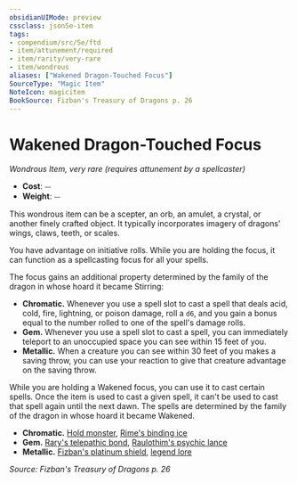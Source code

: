 ```yaml
---
obsidianUIMode: preview
cssclass: json5e-item
tags:
- compendium/src/5e/ftd
- item/attunement/required
- item/rarity/very-rare
- item/wondrous
aliases: ["Wakened Dragon-Touched Focus"]
SourceType: "Magic Item"
NoteIcon: magicitem
BookSource: Fizban's Treasury of Dragons p. 26
---
```

# Wakened Dragon-Touched Focus
*Wondrous Item, very rare (requires attunement by a spellcaster)*  

- **Cost**: ⏤
- **Weight**: ⏤

This wondrous item can be a scepter, an orb, an amulet, a crystal, or another finely crafted object. It typically incorporates imagery of dragons' wings, claws, teeth, or scales.

You have advantage on initiative rolls. While you are holding the focus, it can function as a spellcasting focus for all your spells.

The focus gains an additional property determined by the family of the dragon in whose hoard it became Stirring:

- **Chromatic.** Whenever you use a spell slot to cast a spell that deals acid, cold, fire, lightning, or poison damage, roll a `d6`, and you gain a bonus equal to the number rolled to one of the spell's damage rolls.  
- **Gem.** Whenever you use a spell slot to cast a spell, you can immediately teleport to an unoccupied space you can see within 15 feet of you.  
- **Metallic.** When a creature you can see within 30 feet of you makes a saving throw, you can use your reaction to give that creature advantage on the saving throw.  

While you are holding a Wakened focus, you can use it to cast certain spells. Once the item is used to cast a given spell, it can't be used to cast that spell again until the next dawn. The spells are determined by the family of the dragon in whose hoard it became Wakened.

- **Chromatic.** [Hold monster](/2-Mechanics/CLI/spells/hold-monster.md), [Rime's binding ice](/2-Mechanics/CLI/spells/rimes-binding-ice-ftd.md)  
- **Gem.** [Rary's telepathic bond](/2-Mechanics/CLI/spells/rarys-telepathic-bond.md), [Raulothim's psychic lance](/2-Mechanics/CLI/spells/raulothims-psychic-lance-ftd.md)  
- **Metallic.** [Fizban's platinum shield](/2-Mechanics/CLI/spells/fizbans-platinum-shield-ftd.md), [legend lore](/2-Mechanics/CLI/spells/legend-lore.md)  

*Source: Fizban's Treasury of Dragons p. 26*